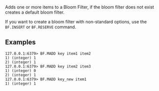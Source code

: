 Adds one or more items to a Bloom Filter, if the bloom filter does not exist creates a default bloom filter.

If you want to create a bloom filter with non-standard options, use the `BF.INSERT` or `BF.RESERVE` command.

## Examples

```
127.0.0.1:6379> BF.MADD key item1 item2
1) (integer) 1
2) (integer) 1
127.0.0.1:6379> BF.MADD key item2 item3
1) (integer) 0
2) (integer) 1
127.0.0.1:6379> BF.MADD key_new item1
1) (integer) 1
```